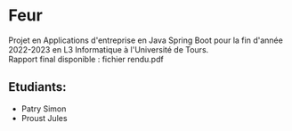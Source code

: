 # Feur

Projet en Applications d'entreprise en Java Spring Boot pour la fin d'année 2022-2023 en L3 Informatique à l'Université de Tours.\
Rapport final disponible : fichier rendu.pdf

Etudiants:
---
- Patry Simon
- Proust Jules
